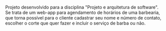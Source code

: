 Projeto desenvolvido para a disciplina "Projeto e arquitetura de software".
Se trata de um web-app para agendamento de horários de uma barbearia, que torna possível para o cliente cadastrar seu nome e número de contato, escolher o corte que quer fazer e incluir o serviço de barba ou não.
